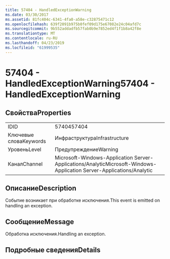 ```yaml
---
title: 57404 - HandledExceptionWarning
ms.date: 03/30/2017
ms.assetid: 81fc404c-6341-4fa0-a58e-c32875471c12
ms.openlocfilehash: 639f2091b975b0fef09d175e67082e24c04afd7c
ms.sourcegitcommit: 9b552addadfb57fab0b9e7852ed4f1f1b8a42f8e
ms.translationtype: MT
ms.contentlocale: ru-RU
ms.lasthandoff: 04/23/2019
ms.locfileid: "61999535"
---
```

# <a name="57404---handledexceptionwarning"></a><span data-ttu-id="0c6c3-102">57404 - HandledExceptionWarning</span><span class="sxs-lookup"><span data-stu-id="0c6c3-102">57404 - HandledExceptionWarning</span></span>
## <a name="properties"></a><span data-ttu-id="0c6c3-103">Свойства</span><span class="sxs-lookup"><span data-stu-id="0c6c3-103">Properties</span></span>  
  
|||  
|-|-|  
|<span data-ttu-id="0c6c3-104">ID</span><span class="sxs-lookup"><span data-stu-id="0c6c3-104">ID</span></span>|<span data-ttu-id="0c6c3-105">57404</span><span class="sxs-lookup"><span data-stu-id="0c6c3-105">57404</span></span>|  
|<span data-ttu-id="0c6c3-106">Ключевые слова</span><span class="sxs-lookup"><span data-stu-id="0c6c3-106">Keywords</span></span>|<span data-ttu-id="0c6c3-107">Инфраструктура</span><span class="sxs-lookup"><span data-stu-id="0c6c3-107">Infrastructure</span></span>|  
|<span data-ttu-id="0c6c3-108">Уровень</span><span class="sxs-lookup"><span data-stu-id="0c6c3-108">Level</span></span>|<span data-ttu-id="0c6c3-109">Предупреждение</span><span class="sxs-lookup"><span data-stu-id="0c6c3-109">Warning</span></span>|  
|<span data-ttu-id="0c6c3-110">Канал</span><span class="sxs-lookup"><span data-stu-id="0c6c3-110">Channel</span></span>|<span data-ttu-id="0c6c3-111">Microsoft-Windows-Application Server-Applications/Analytic</span><span class="sxs-lookup"><span data-stu-id="0c6c3-111">Microsoft-Windows-Application Server-Applications/Analytic</span></span>|  
  
## <a name="description"></a><span data-ttu-id="0c6c3-112">Описание</span><span class="sxs-lookup"><span data-stu-id="0c6c3-112">Description</span></span>  
 <span data-ttu-id="0c6c3-113">Событие возникает при обработке исключения.</span><span class="sxs-lookup"><span data-stu-id="0c6c3-113">This event is emitted on handling an exception.</span></span>  
  
## <a name="message"></a><span data-ttu-id="0c6c3-114">Сообщение</span><span class="sxs-lookup"><span data-stu-id="0c6c3-114">Message</span></span>  
 <span data-ttu-id="0c6c3-115">Обработка исключения.</span><span class="sxs-lookup"><span data-stu-id="0c6c3-115">Handling an exception.</span></span>  
  
## <a name="details"></a><span data-ttu-id="0c6c3-116">Подробные сведения</span><span class="sxs-lookup"><span data-stu-id="0c6c3-116">Details</span></span>
